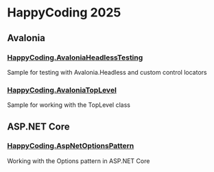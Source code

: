 # HappyCoding 2025
## Avalonia
### [HappyCoding.AvaloniaHeadlessTesting](HappyCoding.AvaloniaHeadlessTesting)
Sample for testing with Avalonia.Headless and custom control locators

### [HappyCoding.AvaloniaTopLevel](HappyCoding.AvaloniaTopLevel)
Sample for working with the TopLevel class

## ASP.NET Core
### [HappyCoding.AspNetOptionsPattern](HappyCoding.AspNetOptionsPattern)
Working with the Options pattern in ASP.NET Core